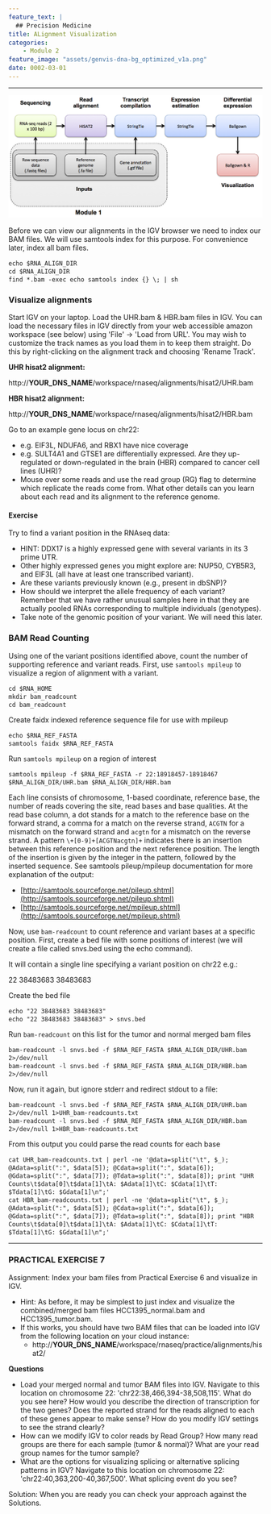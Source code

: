 ```yaml
---
feature_text: |
  ## Precision Medicine
title: ALignment Visualization
categories:
    - Module 2
feature_image: "assets/genvis-dna-bg_optimized_v1a.png"
date: 0002-03-01
---
```


***

![RNA-seq_Flowchart](/assets/module_1/RNA-seq_Flowchart.png)

Before we can view our alignments in the IGV browser we need to index our BAM files. We will use samtools index for this purpose. For convenience later, index all bam files.

    echo $RNA_ALIGN_DIR
    cd $RNA_ALIGN_DIR
    find *.bam -exec echo samtools index {} \; | sh

### Visualize alignments
Start IGV on your laptop. Load the UHR.bam & HBR.bam files in IGV. You can load the necessary files in IGV directly from your web accessible amazon workspace (see below) using 'File' -> 'Load from URL'. You may wish to customize the track names as you load them in to keep them straight. Do this by right-clicking on the alignment track and choosing 'Rename Track'.

**UHR hisat2 alignment:**

http://**YOUR_DNS_NAME**/workspace/rnaseq/alignments/hisat2/UHR.bam

**HBR hisat2 alignment:**

http://**YOUR_DNS_NAME**/workspace/rnaseq/alignments/hisat2/HBR.bam

Go to an example gene locus on chr22:

* e.g. EIF3L, NDUFA6, and RBX1 have nice coverage
* e.g. SULT4A1 and GTSE1 are differentially expressed. Are they up-regulated or down-regulated in the brain (HBR) compared to cancer cell lines (UHR)?
* Mouse over some reads and use the read group (RG) flag to determine which replicate the reads come from. What other details can you learn about each read and its alignment to the reference genome.

#### Exercise
Try to find a variant position in the RNAseq data:

* HINT: DDX17 is a highly expressed gene with several variants in its 3 prime UTR.
* Other highly expressed genes you might explore are: NUP50, CYB5R3, and EIF3L (all have at least one transcribed variant).
* Are these variants previously known (e.g., present in dbSNP)?
* How should we interpret the allele frequency of each variant? Remember that we have rather unusual samples here in that they are actually pooled RNAs corresponding to multiple individuals (genotypes).
* Take note of the genomic position of your variant. We will need this later.

### BAM Read Counting
Using one of the variant positions identified above, count the number of supporting reference and variant reads. First, use `samtools mpileup` to visualize a region of alignment with a variant.

    cd $RNA_HOME
    mkdir bam_readcount
    cd bam_readcount

Create faidx indexed reference sequence file for use with mpileup

    echo $RNA_REF_FASTA
    samtools faidx $RNA_REF_FASTA

Run `samtools mpileup` on a region of interest

    samtools mpileup -f $RNA_REF_FASTA -r 22:18918457-18918467 $RNA_ALIGN_DIR/UHR.bam $RNA_ALIGN_DIR/HBR.bam

Each line consists of chromosome, 1-based coordinate, reference base, the number of reads covering the site, read bases and base qualities. At the read base column, a dot stands for a match to the reference base on the forward strand, a comma for a match on the reverse strand, `ACGTN` for a mismatch on the forward strand and `acgtn` for a mismatch on the reverse strand. A pattern `\+[0-9]+[ACGTNacgtn]+` indicates there is an insertion between this reference position and the next reference position. The length of the insertion is given by the integer in the pattern, followed by the inserted sequence. See samtools pileup/mpileup documentation for more explanation of the output:

* [http://samtools.sourceforge.net/pileup.shtml](http://samtools.sourceforge.net/pileup.shtml)
* [http://samtools.sourceforge.net/mpileup.shtml](http://samtools.sourceforge.net/mpileup.shtml)


Now, use `bam-readcount` to count reference and variant bases at a specific position. First, create a bed file with some positions of interest (we will create a file called snvs.bed using the echo command).

It will contain a single line specifying a variant position on chr22 e.g.:

22	38483683	38483683

Create the bed file

    echo "22 38483683 38483683"
    echo "22 38483683 38483683" > snvs.bed

Run `bam-readcount` on this list for the tumor and normal merged bam files

    bam-readcount -l snvs.bed -f $RNA_REF_FASTA $RNA_ALIGN_DIR/UHR.bam 2>/dev/null
    bam-readcount -l snvs.bed -f $RNA_REF_FASTA $RNA_ALIGN_DIR/HBR.bam 2>/dev/null

Now, run it again, but ignore stderr and redirect stdout to a file:

    bam-readcount -l snvs.bed -f $RNA_REF_FASTA $RNA_ALIGN_DIR/UHR.bam 2>/dev/null 1>UHR_bam-readcounts.txt
    bam-readcount -l snvs.bed -f $RNA_REF_FASTA $RNA_ALIGN_DIR/HBR.bam 2>/dev/null 1>HBR_bam-readcounts.txt

From this output you could parse the read counts for each base

    cat UHR_bam-readcounts.txt | perl -ne '@data=split("\t", $_); @Adata=split(":", $data[5]); @Cdata=split(":", $data[6]); @Gdata=split(":", $data[7]); @Tdata=split(":", $data[8]); print "UHR Counts\t$data[0]\t$data[1]\tA: $Adata[1]\tC: $Cdata[1]\tT: $Tdata[1]\tG: $Gdata[1]\n";'
    cat HBR_bam-readcounts.txt | perl -ne '@data=split("\t", $_); @Adata=split(":", $data[5]); @Cdata=split(":", $data[6]); @Gdata=split(":", $data[7]); @Tdata=split(":", $data[8]); print "HBR Counts\t$data[0]\t$data[1]\tA: $Adata[1]\tC: $Cdata[1]\tT: $Tdata[1]\tG: $Gdata[1]\n";'

***

### PRACTICAL EXERCISE 7
Assignment: Index your bam files from Practical Exercise 6 and visualize in IGV.

* Hint: As before, it may be simplest to just index and visualize the combined/merged bam files HCC1395_normal.bam and HCC1395_tumor.bam.
* If this works, you should have two BAM files that can be loaded into IGV from the following location on your cloud instance:
  * http://**YOUR_DNS_NAME**/workspace/rnaseq/practice/alignments/hisat2/

**Questions**

* Load your merged normal and tumor BAM files into IGV. Navigate to this location on chromosome 22: 'chr22:38,466,394-38,508,115'. What do you see here? How would you describe the direction of transcription for the two genes? Does the reported strand for the reads aligned to each of these genes appear to make sense? How do you modify IGV settings to see the strand clearly?
* How can we modify IGV to color reads by Read Group? How many read groups are there for each sample (tumor & normal)? What are your read group names for the tumor sample?
* What are the options for visualizing splicing or alternative splicing patterns in IGV? Navigate to this location on chromosome 22: 'chr22:40,363,200-40,367,500'. What splicing event do you see?

Solution: When you are ready you can check your approach against the Solutions.
